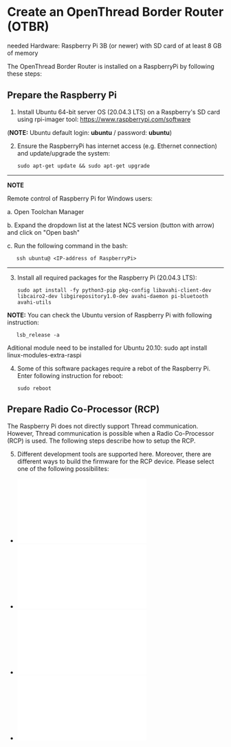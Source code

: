 # Create an OpenThread Border Router (OTBR)

needed Hardware:   Raspberry Pi 3B (or newer) with SD card of at least 8 GB of memory

The OpenThread Border Router is installed on a RaspberryPi by following these steps:

## Prepare the Raspberry Pi

1. Install Ubuntu 64-bit server OS (20.04.3 LTS) on a Raspberry's SD card using rpi-imager tool:  https://www.raspberrypi.com/software

(__NOTE:__ Ubuntu default login: __ubuntu__  /  password: __ubuntu__)

2. Ensure the RaspberryPi has internet access (e.g. Ethernet connection) and update/upgrade the system:

       sudo apt-get update && sudo apt-get upgrade

------

__NOTE__

Remote control of Raspberry Pi for Windows users:

a. Open Toolchan Manager

b. Expand the dropdown list at the latest NCS version (button with arrow) and click on "Open bash"

c. Run the following command in the bash:  

       ssh ubuntu@ <IP-address of RaspberryPi>

------

3. Install all required packages for the Raspberry Pi (20.04.3 LTS):

       sudo apt install -fy python3-pip pkg-config libavahi-client-dev libcairo2-dev libgirepository1.0-dev avahi-daemon pi-bluetooth avahi-utils

__NOTE:__ You can check the Ubuntu version of Raspberry Pi with following instruction:  

       lsb_release -a

Aditional module need to be installed for Ubuntu 20.10: sudo apt install linux-modules-extra-raspi


4. Some of this software packages require a rebot of the Raspberry Pi. Enter following instruction for reboot: 
 
       sudo reboot


## Prepare Radio Co-Processor (RCP)

The Raspberry Pi does not directly support Thread communication. However, Thread communication is possible when a Radio Co-Processor (RCP) is used. The following steps describe how to setup the RCP.

5. Different development tools are supported here. Moreover, there are different ways to build the firmware for the RCP device. Please select one of the following possibilites:
- ![Tool: nRF52840dongle building: using Command Line tool](Create_an_OpenThread_Border_Router_RCP_dongle-west.md)
- ![Tool: nRF52840dongle / building: using Visual Studio Code](Create_an_OpenThread_Border_Router_RCP_dongle-VSC.md)
- ![Tool: nRF52840DK / building: using Command Line tool ("west" tool)](Create_an_OpenThread_Border_Router_RCP_DK-west.md)
- ![Tool: nRF52840DK / building: using Visual Studio Code](Create_an_OpenThread_Border_Router_RCP_DK-VSC.md)




 
